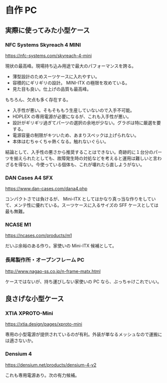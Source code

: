 # 自作 PC

## 実際に使ってみた小型ケース

### NFC Systems Skyreach 4 MINI

https://nfc-systems.com/skyreach-4-mini

現状の最高峰。現場持ち込み用途で最大のパフォーマンスを誇る。

- 薄型設計のためスーツケースに入れやすい。
- 容積的にギリギリの設計。 MINI-ITX の極限を攻めている。
- 見た目も良い。仕上げの品質も最高峰。

もちろん、欠点も多く存在する。

- 入手性が悪い。そもそももう生産していないので入手不可能。
- HDPLEX の専用電源が必要になるが、これも入手性が悪い。
- 設計がギリギリ過ぎてパーツの選択の余地が少ない。グラボは特に厳選を要する。
- 電源容量の制限がキツいため、あまりスペックは上げられない。
- 本体はむちゃくちゃ熱くなる。触れないぐらい。

結論として、入手性の悪さから推奨することはできない。奇跡的に１台分のパーツを揃えられたとしても、故障発生時の対処などを考えると運用は難しいと言わざるを得ない。今使っている個体も、これが壊れたら直しようがない。

### DAN Cases A4 SFX

https://www.dan-cases.com/dana4.php

コンパクトさでは負けるが、 Mini-ITX としてはかなり真っ当な作りをしていて、メンテ性に優れている。スーツケースに入るサイズの SFF ケースとしては最も無難。

### NCASE M1

https://ncases.com/products/m1

だいぶ余裕のある作り。家使いの Mini-ITX 候補として。

### 長尾製作所・オープンフレーム PC

http://www.nagao-ss.co.jp/n-frame-matx.html

ケースではないが、持ち運びしない家使いの PC なら、ぶっちゃけこれでいい。

## 良さげな小型ケース

### XTIA XPROTO-Mini

https://xtia.design/pages/xproto-mini

専用の小型電源が提供されているのが有利。外装が単なるメッシュなので運搬には適さないか。

### Densium 4

https://densium.net/products/densium-4-v2

これも専用電源あり。次の有力候補。
